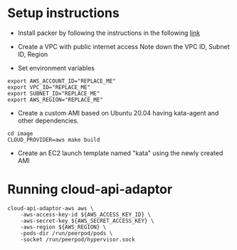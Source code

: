 # Setup instructions

- Install packer by following the instructions in the following [link](https://learn.hashicorp.com/tutorials/packer/get-started-install-cli)

- Create a VPC with public internet access
Note down the VPC ID, Subnet ID, Region

- Set environment variables
```
export AWS_ACCOUNT_ID="REPLACE_ME"
export VPC_ID="REPLACE_ME"
export SUBNET_ID="REPLACE_ME"
export AWS_REGION="REPLACE_ME"
```

- Create a custom AMI based on Ubuntu 20.04 having kata-agent and other dependencies.
```
cd image
CLOUD_PROVIDER=aws make build
```

- Create an EC2 launch template named "kata" using the newly created AMI



# Running cloud-api-adaptor

```
cloud-api-adaptor-aws aws \
    -aws-access-key-id ${AWS_ACCESS_KEY_ID} \
    -aws-secret-key ${AWS_SECRET_ACCESS_KEY} \
    -aws-region ${AWS_REGION} \
    -pods-dir /run/peerpod/pods \
    -socket /run/peerpod/hypervisor.sock
```

